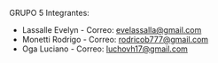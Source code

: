 GRUPO 5
Integrantes:
- Lassalle Evelyn - Correo:  evelassalla@gmail.com
- Monetti Rodrigo - Correo:  rodricob777@gmail.com
- Oga Luciano - Correo: luchovh17@gmail.com
